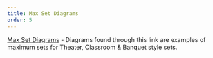 ```yaml
---
title: Max Set Diagrams
order: 5
---
```


[Max Set Diagrams](/downloadable_resources/max_set_diagrams) - Diagrams found through this link are examples of maximum sets for Theater, Classroom &amp; Banquet style sets.
